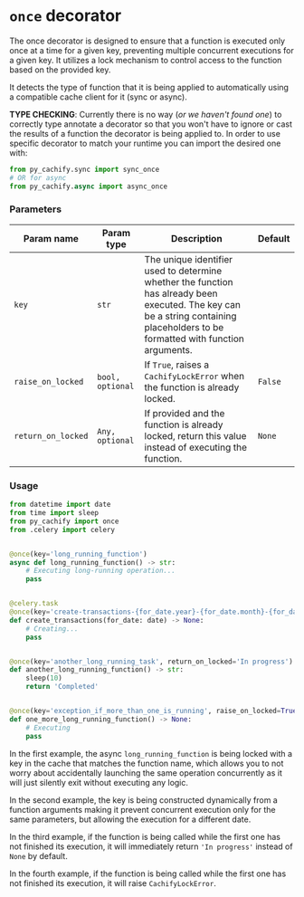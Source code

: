# `once` decorator

The once decorator is designed to ensure that a function is executed only once at a time for a given key, 
preventing multiple concurrent executions for a given key. It utilizes a lock mechanism to control access to the 
function based on the provided key.

It detects the type of function that it is being applied to automatically using a compatible cache client for it (sync or async).

__TYPE CHECKING__: Currently there is no way (*or we haven't found one*) to correctly type annotate a decorator so that you won't have to ignore or cast
the results of a function the decorator is being applied to. In order to use specific decorator to match
your runtime you can import the desired one with:
```python
from py_cachify.sync import sync_once
# OR for async
from py_cachify.async import async_once

```

### Parameters

| Param name         | Param type       | Description                                                                                                                                                                      | Default |
|--------------------|------------------|----------------------------------------------------------------------------------------------------------------------------------------------------------------------------------|---------|
| `key`              | `str`            | The unique identifier used to determine whether the function has already been executed. The key can be a string containing placeholders to be formatted with function arguments. |         |
| `raise_on_locked`  | `bool, optional` | If `True`, raises a `CachifyLockError` when the function is already locked.                                                                                                      | `False` |
| `return_on_locked` | `Any, optional`  | If provided and the function is already locked, return this value instead of executing the function.                                                                             | `None`  |


### Usage

```python
from datetime import date
from time import sleep
from py_cachify import once
from .celery import celery


@once(key='long_running_function')
async def long_running_function() -> str:
    # Executing long-running operation...
    pass


@celery.task
@once(key='create-transactions-{for_date.year}-{for_date.month}-{for_date.day}')
def create_transactions(for_date: date) -> None:
    # Creating...
    pass


@once(key='another_long_running_task', return_on_locked='In progress')
def another_long_running_function() -> str:
    sleep(10)
    return 'Completed'


@once(key='exception_if_more_than_one_is_running', raise_on_locked=True)
def one_more_long_running_function() -> None:
    # Executing
    pass
```

In the first example, the async `long_running_function` is being locked with a key in the cache that matches the function name, 
which allows you to not worry about accidentally launching the same operation concurrently as it will just silently exit without executing any logic. 

In the second example, the key is being constructed dynamically from a function 
arguments making it prevent concurrent execution only for the same parameters, but allowing the execution for a different date.

In the third example, if the function is being called while the first one has not finished its execution, 
it will immediately return `'In progress'` instead of `None` by default.

In the fourth example, if the function is being called while the first one has not finished its execution, 
it will raise `CachifyLockError`.
